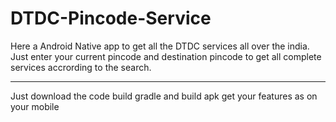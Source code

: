 # DTDC-Pincode-Service

Here a Android Native app to get all the DTDC services all over the india.
Just enter your current pincode and destination pincode to get all complete services accrording to the search.

************************************
Just download the code build gradle and build apk get your features as on your mobile
